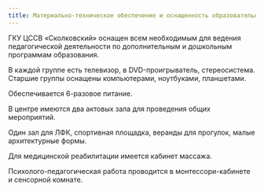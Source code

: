 ```yaml
---
title: Материально-техническое обеспечение и оснащенность образовательного процесса
---
```


ГКУ ЦССВ «Сколковский» оснащен всем необходимым для ведения педагогической деятельности по дополнительным и дошкольным
программам образования.

В каждой группе есть телевизор, в DVD-проигрыватель, стереосистема. Старшие группы оснащены компьютерами, ноутбуками,
планшетами.

Обеспечивается 6-разовое питание.

В центре имеются два актовых зала для проведения общих мероприятий.

Один зал для ЛФК, спортивная площадка, веранды для прогулок, малые архитектурные формы.

Для медицинской реабилитации имеется кабинет массажа.

Психолого-педагогическая работа проводится в монтессори-кабинете и сенсорной комнате.
